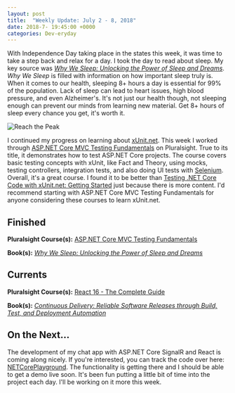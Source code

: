 ```yaml
---
layout: post
title:  "Weekly Update: July 2 - 8, 2018"
date: 2018-7- 19:45:00 +0000
categories: Dev-eryday
---
```


With Independence Day taking place in the states this week, it was time to take a step back and relax for a day. I took the day to read about sleep. My key source was *[Why We Sleep: Unlocking the Power of Sleep and Dreams][wws]*. *Why We Sleep* is filled with information on how important sleep truly is. When it comes to our health, sleeping 8+ hours a day is essential for 99% of the population. Lack of sleep can lead to heart issues, high blood pressure, and even Alzheimer's. It's not just our health though, not sleeping enough can prevent our minds from learning new material. Get 8+ hours of sleep every chance you get, it's worth it.

![Reach the Peak](https://farm1.staticflickr.com/923/41474980330_5b764b79f0.jpg)

I continued my progress on learning about [xUnit.net][xu]. This week I worked through [ASP.NET Core MVC Testing Fundamentals][ctm] on Pluralsight. True to its title, it demonstrates how to test ASP.NET Core projects. The course covers basic testing concepts with xUnit, like Fact and Theory, using mocks, testing controllers, integration tests, and also doing UI tests with [Selenium][sel]. Overall, it's a great course. I found it to be better than [Testing .NET Core Code with xUnit.net: Getting Started][xuc] just because there is more content. I'd recommend starting with ASP.NET Core MVC Testing Fundamentals for anyone considering these courses to learn xUnit.net.

## Finished

**Pluralsight Course(s):** [ASP.NET Core MVC Testing Fundamentals][ctm]

**Book(s):** *[Why We Sleep: Unlocking the Power of Sleep and Dreams][wws]*

## Currents

**Pluralsight Course(s):** [React 16 - The Complete Guide][re]

**Book(s):** *[Continuous Delivery: Reliable Software Releases through Build, Test, and Deployment Automation][cd]*

## On the Next...

The development of my chat app with ASP.NET Core SignalR and React is coming along nicely. If you're interested, you can track the code over here: [NETCorePlayground][ncp]. The functionality is getting there and I should be able to get a demo live soon. It's been fun putting a little bit of time into the project each day. I'll be working on it more this week.

[re]: https://www.udemy.com/react-the-complete-guide-incl-redux/
[cd]: https://www.amazon.com/Continuous-Delivery-Deployment-Automation-Addison-Wesley/dp/0321601912
[dok]: https://app.pluralsight.com/library/courses/docker-deep-dive-update/table-of-contents
[doom]: https://www.amazon.com/Masters-Doom-Created-Transformed-Culture-ebook/dp/B000FBFNL0/
[jc]: https://en.wikipedia.org/wiki/John_Carmack
[jr]: https://en.wikipedia.org/wiki/John_Romero
[api]: https://app.pluralsight.com/library/courses/play-by-play-creating-apis-developers-identity-server-four/table-of-contents
[fcc]: https://www.freecodecamp.org/
[sig]: https://app.pluralsight.com/library/courses/aspdotnet-core-signalr-getting-started/table-of-contents
[hnd]: https://www.amazon.com/How-Not-Die-Discover-Scientifically-ebook/dp/B00Y7USB14/
[snr]: https://www.asp.net/signalr
[src]: https://docs.microsoft.com/en-us/aspnet/core/signalr/introduction?view=aspnetcore-2.1
[xu]: https://xunit.github.io/
[mst]: https://docs.microsoft.com/en-us/dotnet/core/testing/unit-testing-with-mstest
[ncp]: https://github.com/jpniederer/NETCorePlayground
[xuc]: https://app.pluralsight.com/library/courses/dotnet-core-testing-code-xunit-dotnet-getting-started/table-of-contents
[ctm]: https://app.pluralsight.com/library/courses/aspdotnet-core-mvc-testing-fundamentals/table-of-contents
[wws]: https://www.amazon.com/Why-We-Sleep-Unlocking-Dreams-ebook/dp/B06ZZ1YGJ5/
[sel]: https://www.seleniumhq.org/